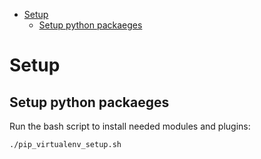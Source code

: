 - [Setup](#setup)
  - [Setup python packaeges](#setup-python-packaeges)
# Setup

## Setup python packaeges
Run the bash script to install needed modules and plugins:
```bash
./pip_virtualenv_setup.sh
```
